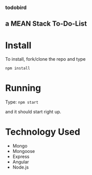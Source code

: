 
### todobird
## a MEAN Stack To-Do-List

# Install
To install, fork/clone the repo and type

```npm install```

# Running
Type:
```npm start```

and it should start right up.

# Technology Used
- Mongo
- Mongoose
- Express
- Angular
- Node.js
